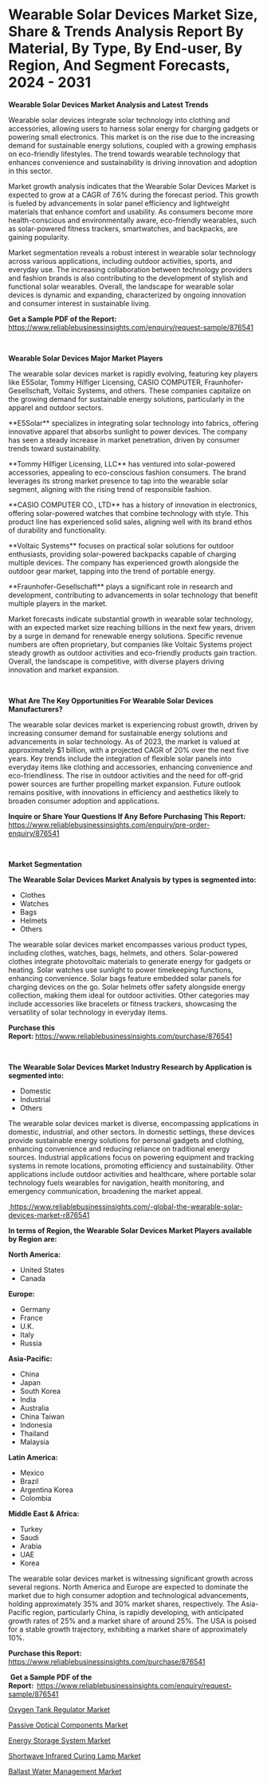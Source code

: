 <p><h1>Wearable Solar Devices Market Size, Share & Trends Analysis Report By Material, By Type, By End-user, By Region, And Segment Forecasts, 2024 - 2031</h1></p><p><strong>Wearable Solar Devices Market Analysis and Latest Trends</strong></p>
<p><p>Wearable solar devices integrate solar technology into clothing and accessories, allowing users to harness solar energy for charging gadgets or powering small electronics. This market is on the rise due to the increasing demand for sustainable energy solutions, coupled with a growing emphasis on eco-friendly lifestyles. The trend towards wearable technology that enhances convenience and sustainability is driving innovation and adoption in this sector.</p><p>Market growth analysis indicates that the Wearable Solar Devices Market is expected to grow at a CAGR of 7.6% during the forecast period. This growth is fueled by advancements in solar panel efficiency and lightweight materials that enhance comfort and usability. As consumers become more health-conscious and environmentally aware, eco-friendly wearables, such as solar-powered fitness trackers, smartwatches, and backpacks, are gaining popularity.</p><p>Market segmentation reveals a robust interest in wearable solar technology across various applications, including outdoor activities, sports, and everyday use. The increasing collaboration between technology providers and fashion brands is also contributing to the development of stylish and functional solar wearables. Overall, the landscape for wearable solar devices is dynamic and expanding, characterized by ongoing innovation and consumer interest in sustainable living.</p></p>
<p><strong>Get a Sample PDF of the Report:&nbsp;</strong> <a href="https://www.reliablebusinessinsights.com/enquiry/request-sample/876541?utm_campaign=118&utm_medium=2&utm_source=Github&utm_content=ia&utm_term=16112024&utm_id=wearable-solar-devices">https://www.reliablebusinessinsights.com/enquiry/request-sample/876541</a></p>
<p>&nbsp;</p>
<p><strong>Wearable Solar Devices Major Market Players</strong></p>
<p><p>The wearable solar devices market is rapidly evolving, featuring key players like E5Solar, Tommy Hilfiger Licensing, CASIO COMPUTER, Fraunhofer-Gesellschaft, Voltaic Systems, and others. These companies capitalize on the growing demand for sustainable energy solutions, particularly in the apparel and outdoor sectors.</p><p>**E5Solar** specializes in integrating solar technology into fabrics, offering innovative apparel that absorbs sunlight to power devices. The company has seen a steady increase in market penetration, driven by consumer trends toward sustainability.</p><p>**Tommy Hilfiger Licensing, LLC** has ventured into solar-powered accessories, appealing to eco-conscious fashion consumers. The brand leverages its strong market presence to tap into the wearable solar segment, aligning with the rising trend of responsible fashion.</p><p>**CASIO COMPUTER CO., LTD** has a history of innovation in electronics, offering solar-powered watches that combine technology with style. This product line has experienced solid sales, aligning well with its brand ethos of durability and functionality.</p><p>**Voltaic Systems** focuses on practical solar solutions for outdoor enthusiasts, providing solar-powered backpacks capable of charging multiple devices. The company has experienced growth alongside the outdoor gear market, tapping into the trend of portable energy.</p><p>**Fraunhofer-Gesellschaft** plays a significant role in research and development, contributing to advancements in solar technology that benefit multiple players in the market.</p><p>Market forecasts indicate substantial growth in wearable solar technology, with an expected market size reaching billions in the next few years, driven by a surge in demand for renewable energy solutions. Specific revenue numbers are often proprietary, but companies like Voltaic Systems project steady growth as outdoor activities and eco-friendly products gain traction. Overall, the landscape is competitive, with diverse players driving innovation and market expansion.</p></p>
<p>&nbsp;</p>
<p><strong>What Are The Key Opportunities For Wearable Solar Devices Manufacturers?</strong></p>
<p><p>The wearable solar devices market is experiencing robust growth, driven by increasing consumer demand for sustainable energy solutions and advancements in solar technology. As of 2023, the market is valued at approximately $1 billion, with a projected CAGR of 20% over the next five years. Key trends include the integration of flexible solar panels into everyday items like clothing and accessories, enhancing convenience and eco-friendliness. The rise in outdoor activities and the need for off-grid power sources are further propelling market expansion. Future outlook remains positive, with innovations in efficiency and aesthetics likely to broaden consumer adoption and applications.</p></p>
<p><strong>Inquire or Share Your Questions If Any Before Purchasing This Report:</strong> <a href="https://www.reliablebusinessinsights.com/enquiry/pre-order-enquiry/876541?utm_campaign=118&utm_medium=2&utm_source=Github&utm_content=ia&utm_term=16112024&utm_id=wearable-solar-devices">https://www.reliablebusinessinsights.com/enquiry/pre-order-enquiry/876541</a></p>
<p>&nbsp;</p>
<p><strong>Market Segmentation</strong></p>
<p><strong>The Wearable Solar Devices Market Analysis by types is segmented into:</strong></p>
<p><ul><li>Clothes</li><li>Watches</li><li>Bags</li><li>Helmets</li><li>Others</li></ul></p>
<p><p>The wearable solar devices market encompasses various product types, including clothes, watches, bags, helmets, and others. Solar-powered clothes integrate photovoltaic materials to generate energy for gadgets or heating. Solar watches use sunlight to power timekeeping functions, enhancing convenience. Solar bags feature embedded solar panels for charging devices on the go. Solar helmets offer safety alongside energy collection, making them ideal for outdoor activities. Other categories may include accessories like bracelets or fitness trackers, showcasing the versatility of solar technology in everyday items.</p></p>
<p><strong>Purchase this Report:&nbsp;</strong><a href="https://www.reliablebusinessinsights.com/purchase/876541?utm_campaign=118&utm_medium=2&utm_source=Github&utm_content=ia&utm_term=16112024&utm_id=wearable-solar-devices">https://www.reliablebusinessinsights.com/purchase/876541</a></p>
<p>&nbsp;</p>
<p><strong>The Wearable Solar Devices Market Industry Research by Application is segmented into:</strong></p>
<p><ul><li>Domestic</li><li>Industrial</li><li>Others</li></ul></p>
<p><p>The wearable solar devices market is diverse, encompassing applications in domestic, industrial, and other sectors. In domestic settings, these devices provide sustainable energy solutions for personal gadgets and clothing, enhancing convenience and reducing reliance on traditional energy sources. Industrial applications focus on powering equipment and tracking systems in remote locations, promoting efficiency and sustainability. Other applications include outdoor activities and healthcare, where portable solar technology fuels wearables for navigation, health monitoring, and emergency communication, broadening the market appeal.</p></p>
<p><a href="https://www.reliablebusinessinsights.com/-global-the-wearable-solar-devices-market-r876541?utm_campaign=118&utm_medium=2&utm_source=Github&utm_content=ia&utm_term=16112024&utm_id=wearable-solar-devices">&nbsp;https://www.reliablebusinessinsights.com/-global-the-wearable-solar-devices-market-r876541</a></p>
<p><strong>In terms of Region, the Wearable Solar Devices Market Players available by Region are:</strong></p>
<p>
    <p> <strong> North America: </strong>
        <ul>
            <li>United States</li>
            <li>Canada</li>
        </ul>
        </p> 
    <p> <strong> Europe: </strong>
        <ul>
            <li>Germany</li>
            <li>France</li>
            <li>U.K.</li>
            <li>Italy</li>
            <li>Russia</li>
        </ul>
        </p> 
    <p> <strong> Asia-Pacific: </strong>
        <ul>
            <li>China</li>
            <li>Japan</li>
            <li>South Korea</li>
            <li>India</li>
            <li>Australia</li>
            <li>China Taiwan</li>
            <li>Indonesia</li>
            <li>Thailand</li>
            <li>Malaysia</li>
        </ul>
        </p> 
    <p> <strong> Latin America: </strong>
        <ul>
            <li>Mexico</li>
            <li>Brazil</li>
            <li>Argentina Korea</li>
            <li>Colombia</li>
        </ul>
        </p> 
    <p> <strong> Middle East & Africa: </strong>
        <ul>
            <li>Turkey</li>
            <li>Saudi</li>
            <li>Arabia</li>
            <li>UAE</li>
            <li>Korea</li>
        </ul>
    </p>
    </p>
<p><p>The wearable solar devices market is witnessing significant growth across several regions. North America and Europe are expected to dominate the market due to high consumer adoption and technological advancements, holding approximately 35% and 30% market shares, respectively. The Asia-Pacific region, particularly China, is rapidly developing, with anticipated growth rates of 25% and a market share of around 25%. The USA is poised for a stable growth trajectory, exhibiting a market share of approximately 10%.</p></p>
<p><strong>Purchase this Report: </strong><a href="https://www.reliablebusinessinsights.com/purchase/876541?utm_campaign=118&utm_medium=2&utm_source=Github&utm_content=ia&utm_term=16112024&utm_id=wearable-solar-devices">https://www.reliablebusinessinsights.com/purchase/876541</a></p>
<p>&nbsp;<strong>Get a Sample PDF of the Report:&nbsp;&nbsp;</strong><a href="https://www.reliablebusinessinsights.com/enquiry/request-sample/876541?utm_campaign=118&utm_medium=2&utm_source=Github&utm_content=ia&utm_term=16112024&utm_id=wearable-solar-devices">https://www.reliablebusinessinsights.com/enquiry/request-sample/876541</a></p>
<p><strong></strong></p>
<p><p><a href="https://issuu.com/reportprime-2/docs/oxygen-tank-regulator-market-size-2_f2425c52290e73?utm_campaign=118&utm_medium=2&utm_source=Github&utm_content=ia&utm_term=16112024&utm_id=wearable-solar-devices">Oxygen Tank Regulator Market</a></p><p><a href="https://www.linkedin.com/pulse/passive-optical-components-market-velocity-148-cagr-trajectory-tzxvf?utm_campaign=118&utm_medium=2&utm_source=Github&utm_content=ia&utm_term=16112024&utm_id=wearable-solar-devices">Passive Optical Components Market</a></p><p><a href="https://www.linkedin.com/pulse/energy-storage-system-market-size-type-product-global-4xief?utm_campaign=118&utm_medium=2&utm_source=Github&utm_content=ia&utm_term=16112024&utm_id=wearable-solar-devices">Energy Storage System Market</a></p><p><a href="https://issuu.com/reportprime-2/docs/shortwave-infrared-curing-lamp-mark_2f97105276dfd9?utm_campaign=118&utm_medium=2&utm_source=Github&utm_content=ia&utm_term=16112024&utm_id=wearable-solar-devices">Shortwave Infrared Curing Lamp Market</a></p><p><a href="https://www.linkedin.com/pulse/ballast-water-management-market-analysis-report-global-gnicf?utm_campaign=118&utm_medium=2&utm_source=Github&utm_content=ia&utm_term=16112024&utm_id=wearable-solar-devices">Ballast Water Management Market</a></p></p>